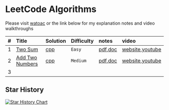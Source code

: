 # LeetCode Algorithms

Please visit [watoac](www.watoac.com) or the link below for my explanation notes and video walkthroughs

| # | Title                                                  | Solution                                     | Difficulty | notes                                                                                                                                  | video                                                                                          |
|:--| :----------------------------------------------------- |:---------------------------------------------| :--------- |:---------------------------------------------------------------------------------------------------------------------------------------|:-----------------------------------------------------------------------------------------------|
| 1 | [Two Sum](https://leetcode.com/problems/two-sum/)        | [cpp](./algorithms/cpp/1_twoSum/twoSum.cpp)  | `Easy`     | [pdf](https://watoac.com/notes/1/),[doc](https://docs.google.com/document/d/14m8Q4qJ2HvUQBqetMkxDfWRN4Z196v26NyYKgZ0Bmhs/edit?tab=t.0) | [website](https://watoac.com/videos/1/),[youtube](https://www.youtube.com/watch?v=2dUjxrOMX7g) |
| 2 | [Add Two Numbers](https://leetcode.com/problems/add-two-numbers/) | [cpp](./algorithms/cpp/2_addTwoNumbers/addTwoNumbers.cpp) | `Medium`   | [pdf](https://watoac.com/notes/2/),[doc](https://docs.google.com/document/d/1Fx8ehFGtL-9w5VDkcSI7Ftrkw7QLZT8FO1yn_NNQ8Ts/edit?tab=t.0) | [website](https://watoac.com/videos/2/),[youtube](https://www.youtube.com/watch?v=PON9M-BG1Rk) |                                                                                                                                       |                                                                                               |
| 3 |                                                        |                                              |            |                                                                                                                                        |                                                                                                |


## Star History

[![Star History Chart](https://api.star-history.com/svg?repos=AndrewLiu666/leetcode&type=Date)](https://www.star-history.com/#AndrewLiu666/leetcode&Date)